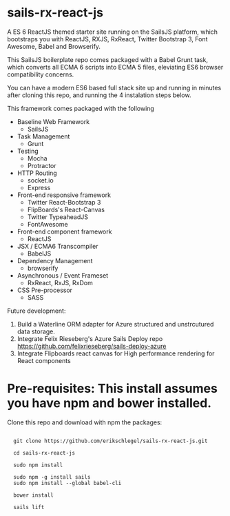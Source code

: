sails-rx-react-js
========================

A ES 6 ReactJS themed starter site running on the SailsJS platform, which bootstraps you with ReactJS, RXJS, RxReact, Twitter Bootstrap 3, Font Awesome, Babel and Browserify. 

This SailsJS boilerplate repo comes packaged with a Babel Grunt task, which converts all ECMA 6 scripts into ECMA 5 files, eleviating ES6 browser compatibility concerns.

You can have a modern ES6 based full stack site up and running in minutes after cloning this repo, and running the 4 instalation steps below.

This framework comes packaged with the following
- Baseline Web Framework
   - SailsJS
- Task Management
   - Grunt
- Testing
   - Mocha
   - Protractor
- HTTP Routing
   - socket.io
   - Express
- Front-end responsive framework
   - Twitter React-Bootstrap 3
   - FlipBoards's React-Canvas
   - Twitter TypeaheadJS
   - FontAwesome
- Front-end component framework
   - ReactJS
- JSX / ECMA6 Transcompiler
   - BabelJS
- Dependency Management
   - browserify
- Asynchronous / Event Frameset
   - RxReact, RxJS, RxDom
- CSS Pre-processor
   - SASS


Future development: <br>
 1) Build a Waterline ORM adapter for Azure structured and unstrcutured data storage.<br>
 2) Integrate Felix Rieseberg's Azure Sails Deploy repo https://github.com/felixrieseberg/sails-deploy-azure<br>
 3) Integrate Flipboards react canvas for High performance <canvas> rendering for React components

# Pre-requisites: This install assumes you have npm and bower installed.

Clone this repo and download with npm the packages:
```

  git clone https://github.com/erikschlegel/sails-rx-react-js.git

  cd sails-rx-react-js

  sudo npm install

  sudo npm -g install sails
  sudo npm install --global babel-cli
  
  bower install

  sails lift

```
